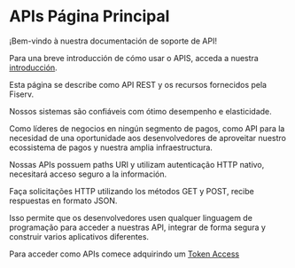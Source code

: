 
# APIs Página Principal

¡Bem-vindo à nuestra documentación de soporte de API!

Para una breve introducción de cómo usar o APIS, acceda a nuestra [introducción][1].

Esta página se describe como API REST y os recursos fornecidos pela Fiserv.

Nossos sistemas são confiáveis com ótimo desempenho e elasticidade.

Como líderes de negocios en ningún segmento de pagos, como API para la necesidad de una oportunidade aos desenvolvedores de aproveitar nuestro ecossistema de pagos y nuestra amplia infraestructura.

Nossas APIs possuem paths URI y utilizam autenticação HTTP nativo, necesitará acceso seguro a la información.

Faça solicitações HTTP utilizando los métodos GET y POST, recibe respuestas en formato JSON.

Isso permite que os desenvolvedores usen qualquer linguagem de programação para acceder a nuestras API, integrar de forma segura y construir varios aplicativos diferentes.

Para acceder como APIs comece adquirindo um [Token Access](../api/?type=post&path=/token/)

[1]: API-Introducción.md
